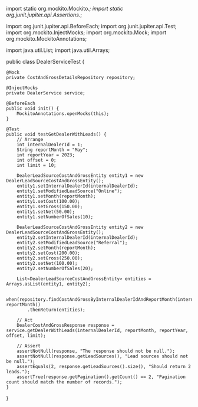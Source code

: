 import static org.mockito.Mockito.*;
import static org.junit.jupiter.api.Assertions.*;

import org.junit.jupiter.api.BeforeEach;
import org.junit.jupiter.api.Test;
import org.mockito.InjectMocks;
import org.mockito.Mock;
import org.mockito.MockitoAnnotations;

import java.util.List;
import java.util.Arrays;

public class DealerServiceTest {

    @Mock
    private CostAndGrossDetailsRepository repository; 

    @InjectMocks
    private DealerService service;

    @BeforeEach
    public void init() {
        MockitoAnnotations.openMocks(this);
    }

    @Test
    public void testGetDealerWithLeads() {
        // Arrange
        int internalDealerId = 1;
        String reportMonth = "May";
        int reportYear = 2023;
        int offset = 0;
        int limit = 10;

        DealerLeadSourceCostAndGrossEntity entity1 = new DealerLeadSourceCostAndGrossEntity();
        entity1.setInternalDealerId(internalDealerId);
        entity1.setModifiedLeadSource("Online");
        entity1.setMonth(reportMonth);
        entity1.setCost(100.00);
        entity1.setGross(150.00);
        entity1.setNet(50.00);
        entity1.setNumberOfSales(10);

        DealerLeadSourceCostAndGrossEntity entity2 = new DealerLeadSourceCostAndGrossEntity();
        entity2.setInternalDealerId(internalDealerId);
        entity2.setModifiedLeadSource("Referral");
        entity2.setMonth(reportMonth);
        entity2.setCost(200.00);
        entity2.setGross(250.00);
        entity2.setNet(100.00);
        entity2.setNumberOfSales(20);

        List<DealerLeadSourceCostAndGrossEntity> entities = Arrays.asList(entity1, entity2);

        when(repository.findCostAndGrossByInternalDealerIdAndReportMonth(internalDealerId, reportMonth))
            .thenReturn(entities);

        // Act
        DealerCostAndGrossResponse response = service.getDealerWithLeads(internalDealerId, reportMonth, reportYear, offset, limit);

        // Assert
        assertNotNull(response, "The response should not be null.");
        assertNotNull(response.getLeadSources(), "Lead sources should not be null.");
        assertEquals(2, response.getLeadSources().size(), "Should return 2 leads.");
        assertTrue(response.getPagination().getCount() == 2, "Pagination count should match the number of records.");
    }
}
